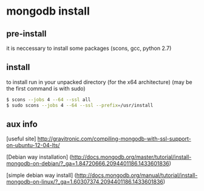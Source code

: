 # mongodb install

## pre-install
it is neccessary to install some packages (scons, gcc, python 2.7)


## install
to install run in your unpacked directory (for the x64 architecture)
(may be the first command is with sudo)
```sh
$ scons --jobs 4 --64 --ssl all
$ sudo scons --jobs 4 --64 --ssl --prefix=/usr/install
```


## aux info
[useful site]
http://gravitronic.com/compiling-mongodb-with-ssl-support-on-ubuntu-12-04-lts/

[Debian way installation]
(http://docs.mongodb.org/master/tutorial/install-mongodb-on-debian/?_ga=1.84720666.2094401186.1433601836)

[simple debian way install]
(http://docs.mongodb.org/manual/tutorial/install-mongodb-on-linux/?_ga=1.60307374.2094401186.1433601836)

